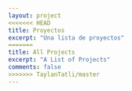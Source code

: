 ```yaml
---
layout: project
<<<<<<< HEAD
title: Proyectos
excerpt: "Una lista de proyectos"
=======
title: All Projects
excerpt: "A List of Projects"
comments: false
>>>>>>> TaylanTatli/master
---
```

